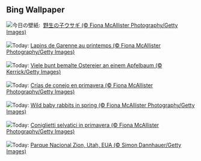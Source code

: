 ## Bing Wallpaper
![](https://www.bing.com/th?id=OHR.BunnyLove_JA-JP1230746476_UHD.jpg&w=1000)今日の壁紙: &nbsp;[野生の子ウサギ (© Fiona McAllister Photography/Getty Images)](https://www.bing.com/th?id=OHR.BunnyLove_JA-JP1230746476_UHD.jpg)
<br><br/>
![](https://www.bing.com/th?id=OHR.BunnyLove_FR-FR9891527833_UHD.jpg&w=1000)Today: [Lapins de Garenne au printemps (© Fiona McAllister Photography/Getty Images)](https://www.bing.com/th?id=OHR.BunnyLove_FR-FR9891527833_UHD.jpg)
<br><br/>
![](https://www.bing.com/th?id=OHR.EastereggsTree_DE-DE3677882321_UHD.jpg&w=1000)Today: [Viele bunt bemalte Ostereier an einem Apfelbaum (© Kerrick/Getty Images)](https://www.bing.com/th?id=OHR.EastereggsTree_DE-DE3677882321_UHD.jpg)
<br><br/>
![](https://www.bing.com/th?id=OHR.BunnyLove_ES-ES9248343079_UHD.jpg&w=1000)Today: [Crías de conejo en primavera (© Fiona McAllister Photography/Getty Images)](https://www.bing.com/th?id=OHR.BunnyLove_ES-ES9248343079_UHD.jpg)
<br><br/>
![](https://www.bing.com/th?id=OHR.BunnyLove_EN-GB7199953818_UHD.jpg&w=1000)Today: [Wild baby rabbits in spring (© Fiona McAllister Photography/Getty Images)](https://www.bing.com/th?id=OHR.BunnyLove_EN-GB7199953818_UHD.jpg)
<br><br/>
![](https://www.bing.com/th?id=OHR.BunnyLove_IT-IT3916580301_UHD.jpg&w=1000)Today: [Coniglietti selvatici in primavera (© Fiona McAllister Photography/Getty Images)](https://www.bing.com/th?id=OHR.BunnyLove_IT-IT3916580301_UHD.jpg)
<br><br/>
![](https://www.bing.com/th?id=OHR.ZionValley_PT-BR8868751465_UHD.jpg&w=1000)Today: [Parque Nacional Zion, Utah, EUA (© Simon Dannhauer/Getty Images)](https://www.bing.com/th?id=OHR.ZionValley_PT-BR8868751465_UHD.jpg)
<br><br/>
